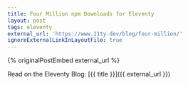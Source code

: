 ```yaml
---
title: Four Million npm Downloads for Eleventy
layout: post
tags: eleventy
external_url: 'https://www.11ty.dev/blog/four-million/'
ignoreExternalLinkInLayoutFile: true
---
```

{% originalPostEmbed external_url %}

Read on the Eleventy Blog: [{{ title }}]({{ external_url }})
